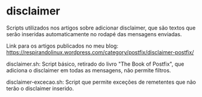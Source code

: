 disclaimer
=======

Scripts utilizados nos artigos sobre adicionar disclaimer, que são textos que serão inseridas  automaticamente no rodapé das mensagens 
enviadas.

Link para os artigos publicados no meu blog: https://respirandolinux.wordpress.com/category/postfix/disclaimer-postfix/

disclaimer.sh: Script básico, retirado do livro "The Book of Postfix", que adiciona o disclaimer em todas as mensagens, não permite filtros.

disclaimer-excecao.sh: Script que permite exceções de remetentes que não terão o disclaimer inserido.
